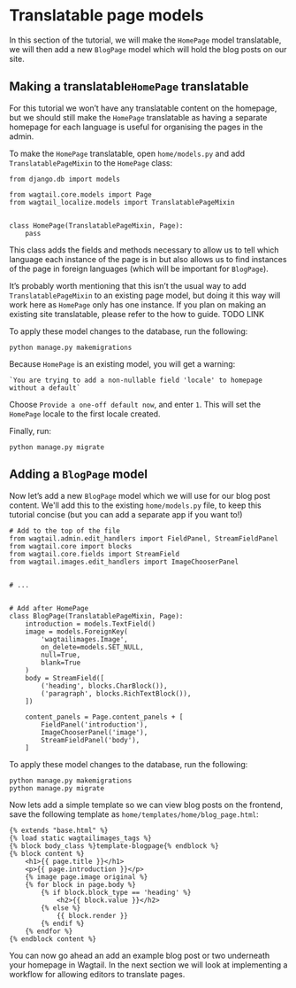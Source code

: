 # Translatable page models

In this section of the tutorial, we will make the `HomePage` model translatable, we will then add a new `BlogPage` model which will hold the blog posts on our site.

## Making a translatable`HomePage` translatable

For this tutorial we won’t have any translatable content on the homepage, but we should still make the `HomePage` translatable as having a separate homepage for each language is useful for organising the pages in the admin.

To make the `HomePage` translatable, open `home/models.py` and add `TranslatablePageMixin` to the `HomePage` class:


    from django.db import models

    from wagtail.core.models import Page
    from wagtail_localize.models import TranslatablePageMixin


    class HomePage(TranslatablePageMixin, Page):
        pass

This class adds the fields and methods necessary to allow us to tell which language each instance of the page is in but also allows us to find instances of the page in foreign languages (which will be important for `BlogPage`).

It’s probably worth mentioning that this isn’t the usual way to add `TranslatablePageMixin` to an existing page model, but doing it this way will work here as `HomePage` only has one instance. If you plan on making an existing site translatable, please refer to the how to guide. TODO LINK


To apply these model changes to the database, run the following:


    python manage.py makemigrations
    

Because `HomePage` is an existing model, you will get a warning:

    `You are trying to add a non-nullable field 'locale' to homepage without a default`

Choose `Provide a one-off default now`, and enter `1`. This will set the `HomePage` locale to the first locale created.

Finally, run:

    python manage.py migrate


## Adding a `BlogPage` model

Now let’s add a new `BlogPage` model which we will use for our blog post content. We'll add this to the existing `home/models.py` file, to keep this tutorial concise (but you can add a separate app if you want to!)


    # Add to the top of the file
    from wagtail.admin.edit_handlers import FieldPanel, StreamFieldPanel
    from wagtail.core import blocks
    from wagtail.core.fields import StreamField
    from wagtail.images.edit_handlers import ImageChooserPanel


    # ...


    # Add after HomePage
    class BlogPage(TranslatablePageMixin, Page):
        introduction = models.TextField()
        image = models.ForeignKey(
            'wagtailimages.Image',
            on_delete=models.SET_NULL,
            null=True,
            blank=True
        )
        body = StreamField([
            ('heading', blocks.CharBlock()),
            ('paragraph', blocks.RichTextBlock()),
        ])

        content_panels = Page.content_panels + [
            FieldPanel('introduction'),
            ImageChooserPanel('image'),
            StreamFieldPanel('body'),
        ]

To apply these model changes to the database, run the following:


    python manage.py makemigrations
    python manage.py migrate
    



Now lets add a simple template so we can view blog posts on the frontend, save the following template as `home/templates/home/blog_page.html`:

    {% extends "base.html" %}
    {% load static wagtailimages_tags %}
    {% block body_class %}template-blogpage{% endblock %}
    {% block content %}
        <h1>{{ page.title }}</h1>
        <p>{{ page.introduction }}</p>
        {% image page.image original %}
        {% for block in page.body %}
            {% if block.block_type == 'heading' %}
                <h2>{{ block.value }}</h2>
            {% else %}
                {{ block.render }}
            {% endif %}
        {% endfor %}
    {% endblock content %}


You can now go ahead an add an example blog post or two underneath your homepage in Wagtail. In the next section we will look at implementing a workflow for allowing editors to translate pages.
